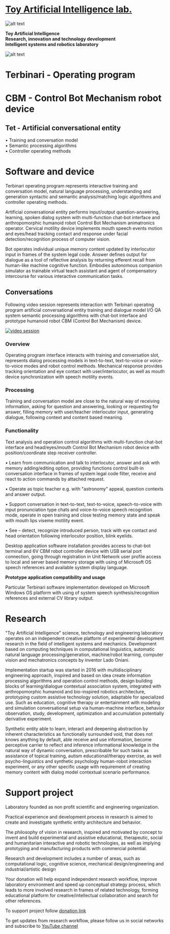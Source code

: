  # [Toy Artificial Intelligence lab.](https://ladooniani.github.io/tailab/) 
 
 ![alt text](https://github.com/ladooniani/tailab/blob/master/assets/toy_artificial_intelligence_lab_logo.png)

**Toy Artificial Intelligence\
Research, innovation and technology development\
Intelligent systems and robotics laboratory** 

 ![alt text](https://github.com/ladooniani/tailab/blob/master/assets/terbinari-1.jpg)

# Terbinari - Operating program 
# CBM - Control Bot Mechanism robot device
## Tet  - Artificial conversational entity
• Training and conversation model\
• Semantic processing algorithms\
• Controller operating methods

# Software and device

  Terbinari operating program represents interactive training and conversation model, natural language processing, understanding and generation syntactic and semantic analysis/matching logic algorithms and controller operating methods.

  Artificial conversational entity performs input/output question-answering, learning, spoken dialog system with multi-function chat-bot interface and anthropomorphic humanoid robot Control Bot Mechanism animatronics operator. Cervical motility device implements mouth speech events motion and eyes/head tracking contact and response under facial detection/recognition process of computer vision.

  Bot operates individual unique memory content updated by interlocutor input in frames of the system legal code. Answer defines output for dialogue as a tool of reflective analysis by returning efferent recall from human-like machine cognitive function. Embodies autonomous companion simulator as trainable virtual teach assistant and agent of compensatory intercourse for various interactive communication tasks.
  
## Conversations

 Following video session represents interaction with Terbinari operating program artificial conversational entity training and dialogue model I/O QA system semantic processing algorithms with chat-bot interface and prototype humanoid robot CBM (Control Bot Mechanism) device.
 
   [![video session](https://github.com/ladooniani/tailab/blob/master/assets/video.jpg)](https://www.youtube.com/embed/videoseries?list=PLz-uAJOvLjs0D5dGJIcGOwpURkVAGzvHU&rel=0)
    
### Overview

 Operating program interface interacts with training and conversation slot, represents dialog processing models in text-to-text, text-to-voice or voice-to-voice modes and robot control methods. Mechanical response provides tracking orientation and eye contact with user/interlocutor, as well as mouth device synchronization with speech motility events.

### Processing  

 Training and conversation model are close to the natural way of receiving information, asking for question and answering, looking or requesting for answer, filling memory  with user/teacher interlocutor input, generating dialogue, following context and content based meaning. 

### Functionality

  Text analysis and operation control algorithms with multi-function chat-bot interface and head/eyes/mouth Control Bot Mechanism robot device with position/coordinate step receiver controller.
  
  • Learn from communication and talk to interlocutor, answer and ask with memory adding/editing option, providing functions control built-in conversation interface in frames of system legal code filter, receive and react to action commands by attached request.

  • Operate as topic teacher e.g. with "astronomy" appeal, question contexts and answer output.
  
  • Support conversation in text-to-text, text-to-voice, speech-to-voice with input pronunciation type chats and voice-to-voice speech recognition mode, operate in open training and close testing memory state and speak with mouth lips viseme motility event.

  • See – detect, recognize introduced person, track with eye contact and head orientation following interlocutor position, blink eyelids.

  Desktop application software installation provides access to chat-bot terminal and 6V CBM robot controller device with USB serial port connection, going through registration in Unit Network user profile access to local and server based memory storage with using of Microsoft OS speech references and available system display language. 

**Prototype application compatibility and usage**

  Particular Terbinari software implementation developed on Microsoft Windows OS platform with using of system speech synthesis/recognition references and external CV library output.
  
# Research

 "Toy Artificial Intelligence" science, technology and engineering laboratory operates on an independent creative platform of experimental development research in the field of intelligent systems and mechanics. Development based on computing techniques in computational linguistics, automatic natural language processing/generation, machine/robot learning, computer vision and mechatronics concepts by inventor Lado Oniani.

 Implementation startup was started in 2016 with multidisciplinary engineering approach, inspired and based on idea create information processing algorithms and operation control methods, design  building blocks of learning/dialogue contextual association system, integrated with anthropomorphic humanoid and bio-inspired robotics architecture, prototyping custom assistive technology solution, adaptable for specialized use. Such as education, cognitive therapy or entertainment with modeling and simulation conversational setup via human-machine interface, behavior observation, study, development, optimization and accumulation potentially derivative experiment. 

 Synthetic entity able to learn, interact and deepening abstraction by inherent characteristics as functionally surrounded void, that does not knows anything by default, able receive and use information, become perceptive carrier to reflect and inference informational knowledge in the natural way of dynamic conversation, prescribable for such tasks as assistance of topical training, autism educational/therapy exercise, as well psycho-linguistics and synthetic psychology human-robot interaction experiment, or any other specific usage with requirement of creating memory content with dialog model contextual scenario performance.

# Support project
  
Laboratory founded as non profit scientific and engineering organization.

Practical experience and development process in research is aimed to create and investigate synthetic entity architecture and behavior.

The philosophy of vision in research, inspired and motivated by concept to invent and build experimental and assistive educational, therapeutic, social and humanitarian interactive and robotic technologies, as well as implying prototyping and manufacturing products with commercial potential.

Research and development includes a number of areas, such as computational logic, cognitive science, mechanical design/engineering and industrial/artistic design

Your donation will help expand independent research workflow, improve laboratory environment and speed up conceptual strategy process, which leads to more involved research in frames of related technology, forming educational platform for creative/intellectual collaboration and search for other references.

To support project follow [donation link](https://www.paypal.com/donate?token=J7e0P3tspk-75N--iN7kLC-4fKbcJxQI392d7TfQLOh9RaHUcgcJwIp03F5JkKUgyonyGqmXJOc1nnkj) 

To get updates from research workflow, please follow us in social networks and subscribe to [YouTube channel](https://www.youtube.com/channel/UC0Z161RgR5KpwPLvEDzkk9Q?view_as=subscriber) 
  


  

